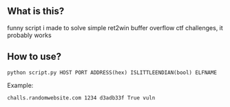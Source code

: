 ## What is this?

funny script i made to solve simple ret2win buffer overflow ctf challenges, it probably works

## How to use?

`python script.py HOST PORT ADDRESS(hex) ISLITTLEENDIAN(bool) ELFNAME`

Example:

`challs.randomwebsite.com 1234 d3adb33f True vuln`
